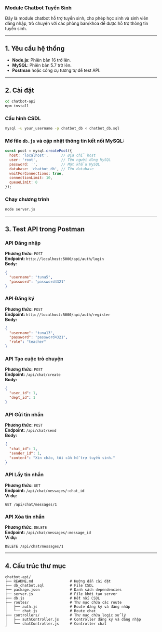 ### **Module Chatbot Tuyển Sinh**  

Đây là module chatbot hỗ trợ tuyển sinh, cho phép học sinh và sinh viên đăng nhập, trò chuyện với các phòng ban/khoa để được hỗ trợ thông tin tuyển sinh.  

---

## **1. Yêu cầu hệ thống**  
- **Node.js**: Phiên bản 16 trở lên.  
- **MySQL**: Phiên bản 5.7 trở lên.  
- **Postman** hoặc công cụ tương tự để test API.  

---

## **2. Cài đặt**  

```sh
cd chatbot-api
npm install
```

### **Cấu hình CSDL**  
```sh
mysql -u your_username -p chatbot_db < chatbot_db.sql
```

### **Mở file `db.js` và cập nhật thông tin kết nối MySQL:**  
```js
const pool = mysql.createPool({
  host: 'localhost',      // Địa chỉ host
  user: 'root',           // Tên người dùng MySQL
  password: '',           // Mật khẩu MySQL
  database: 'chatbot_db', // Tên database
  waitForConnections: true,
  connectionLimit: 10,
  queueLimit: 0
});
```

### **Chạy chương trình**  
```sh
node server.js
```

---

## **3. Test API trong Postman**  

### **API Đăng nhập**  
**Phương thức:** `POST`  
**Endpoint:** `http://localhost:5000/api/auth/login`  
**Body:**  
```json
{
  "username": "tuna5",
  "password": "password4321"
}
```

### **API Đăng ký**  
**Phương thức:** `POST`  
**Endpoint:** `http://localhost:5000/api/auth/register`  
**Body:**  
```json
{
  "username": "tuna13",
  "password": "password4321",
  "role": "teacher"
}
```

### **API Tạo cuộc trò chuyện**  
**Phương thức:** `POST`  
**Endpoint:** `/api/chat/create`  
**Body:**  
```json
{
  "user_id": 1,
  "dept_id": 1
}
```

### **API Gửi tin nhắn**  
**Phương thức:** `POST`  
**Endpoint:** `/api/chat/send`  
**Body:**  
```json
{
  "chat_id": 1,
  "sender_id": 1,
  "content": "Xin chào, tôi cần hỗ trợ tuyển sinh."
}
```

### **API Lấy tin nhắn**  
**Phương thức:** `GET`  
**Endpoint:** `/api/chat/messages/:chat_id`  
**Ví dụ:**  
```
GET /api/chat/messages/1
```

### **API Xóa tin nhắn**  
**Phương thức:** `DELETE`  
**Endpoint:** `/api/chat/messages/:message_id`  
**Ví dụ:**  
```
DELETE /api/chat/messages/1
```

---

## **4. Cấu trúc thư mục**  

```
chatbot-api/
├── README.md                 # Hướng dẫn cài đặt
├── db_chatbot.sql            # File CSDL
├── package.json              # Danh sách dependencies
├── server.js                 # File khởi tạo server
├── db.js                     # Kết nối CSDL
├── routes/                   # Thư mục chứa các route
│   ├── auth.js               # Route đăng ký và đăng nhập
│   └── chat.js               # Route chat
├── controllers/              # Thư mục chứa logic xử lý
│   ├── authController.js     # Controller đăng ký và đăng nhập
│   └── chatController.js     # Controller chat
`
